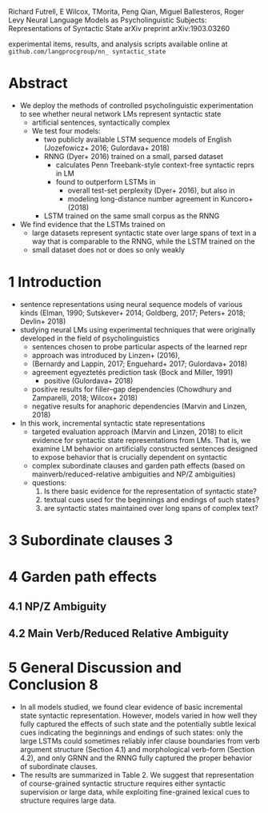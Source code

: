 Richard Futrell, E Wilcox, TMorita, Peng Qian, Miguel Ballesteros, Roger Levy
Neural Language Models as Psycholinguistic Subjects:
  Representations of Syntactic State
arXiv preprint arXiv:1903.03260

experimental items, results, and analysis scripts available online at
`github.com/langprocgroup/nn_ syntactic_state`

# Abstract

* We deploy the methods of controlled psycholinguistic experimentation to see
  whether neural network LMs represent syntactic state
  * artificial sentences, syntactically complex
  * We test four models:
    * two publicly available LSTM sequence models of English 
      (Jozefowicz+ 2016; Gulordava+ 2018)
    * RNNG (Dyer+ 2016) trained on a small, parsed dataset
      * calculates Penn Treebank-style context-free syntactic reprs in LM
      * found to outperform LSTMs in
        * overall test-set perplexity (Dyer+ 2016), but also in
        * modeling long-distance number agreement in Kuncoro+ (2018)
    * LSTM trained on the same small corpus as the RNNG
* We find evidence that the LSTMs trained on
  * large datasets represent syntactic state over large spans of text
    in a way that is comparable to the RNNG, while the LSTM trained on the
  * small dataset does not or does so only weakly

# 1 Introduction

* sentence representations using neural sequence models of various kinds
  (Elman, 1990; Sutskever+ 2014; Goldberg, 2017; Peters+ 2018; Devlin+ 2018)
* studying neural LMs using experimental techniques that were
  originally developed in the field of psycholinguistics
  * sentences chosen to probe particular aspects of the learned repr
  * approach was introduced by Linzen+ (2016),
  * (Bernardy and Lappin, 2017; Enguehard+ 2017; Gulordava+ 2018)
  * agreement egyeztetés prediction task (Bock and Miller, 1991)
    * positive (Gulordava+ 2018)
  * positive results for filler–gap dependencies
    (Chowdhury and Zamparelli, 2018; Wilcox+ 2018)
  * negative results for anaphoric dependencies (Marvin and Linzen, 2018)
* In this work, incremental syntactic state representations
  * targeted evaluation approach (Marvin and Linzen, 2018) to elicit evidence
    for syntactic state representations from LMs. That is, we examine LM
    behavior on artificially constructed sentences designed to expose behavior
    that is crucially dependent on syntactic
  * complex subordinate clauses and garden path effects (based on
    mainverb/reduced-relative ambiguities and NP/Z ambiguities)
  * questions:
    1. Is there basic evidence for the representation of syntactic state?
    1. textual cues used for the beginnings and endings of such states?
    1. are syntactic states maintained over long spans of complex text?

# 3 Subordinate clauses 3

# 4 Garden path effects

## 4.1 NP/Z Ambiguity

## 4.2 Main Verb/Reduced Relative Ambiguity

# 5 General Discussion and Conclusion 8

* In all models studied, we found clear evidence of basic incremental state
  syntactic representation.  However, models varied in how well they fully
  captured the effects of such state and the potentially subtle lexical cues
  indicating the beginnings and endings of such states: only the large LSTMs
  could sometimes reliably infer clause boundaries from verb argument structure
  (Section 4.1) and morphological verb-form (Section 4.2), and only GRNN and the
  RNNG fully captured the proper behavior of subordinate clauses. 
* The results are summarized in Table 2. We suggest that representation of
  course-grained syntactic structure requires either syntactic supervision or
  large data, while exploiting fine-grained lexical cues to structure requires
  large data.
